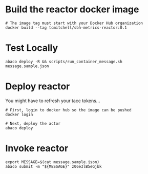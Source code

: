 
# Build the reactor docker image

```
# The image tag must start with your Docker Hub organization
docker build --tag tcmitchell/sbh-metrics-reactor:0.1
```


# Test Locally

```
abaco deploy -R && scripts/run_container_message.sh message.sample.json
```


# Deploy reactor

You might have to refresh your tacc tokens...

```
# First, login to docker hub so the image can be pushed
docker login

# Next, deploy the actor
abaco deploy
```


# Invoke reactor

```
export MESSAGE=$(cat message.sample.json)
abaco submit -m "${MESSAGE}" z06e3lB5eGjbk
```
